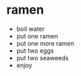 # ramen 

- boil water
- put one ramen
- put one more ramen
- put two eggs
- put two seaweeds
- enjoy
